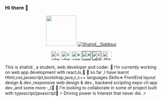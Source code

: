 ### Hi there 👋
<p align="center">
<img src='https://user-images.githubusercontent.com/5713670/87202985-820dcb80-c2b6-11ea-9f56-7ec461c497c3.gif' width='100"'>
<a href="https://shahid92.netlify.app/" target="blank"><img src="https://img.shields.io/badge/Website-Shahid__Siddiqui-ff4878?style=for-the-badge&logo=appveyor" alt="Shahid__Siddiqui" /></a>
</p>

<p align="center">
<a href="https://codepen.io/shahid_Ali_siddiqui" target="blank"><img align="center" src="https://cdn.jsdelivr.net/npm/simple-icons@3.0.1/icons/codepen.svg" alt="cybertron-avneesh" height="30" width="30" /></a>
<a href="https://dev.to/shahidalisiddiqui" target="blank"><img align="center" src="https://cdn.jsdelivr.net/npm/simple-icons@3.0.1/icons/dev-dot-to.svg" alt="cybertronavneesh" height="30" width="30" /></a>
<a href="https://www.linkedin.com/in/shahid-siddiqui-a49397194/" target="blank"><img align="center" src="https://cdn.jsdelivr.net/npm/simple-icons@3.0.1/icons/linkedin.svg" alt="avneesh-kumar-aaa271ab" height="30" width="30" /></a>
<a href="" target="blank"><img align="center" src="https://cdn.jsdelivr.net/npm/simple-icons@3.0.1/icons/facebook.svg" alt="avaneeshsahu000" height="30" width="30" /></a>
<a href="" target="blank"><img align="center" src="https://cdn.jsdelivr.net/npm/simple-icons@3.0.1/icons/instagram.svg" alt="cy63rtr0n_4vn335h" height="30" width="30" /></a>
<a href="https://www.hackerearth.com/@shahid_siddiqui92" target="blank"><img align="center" src="https://cdn.jsdelivr.net/npm/simple-icons@3.0.1/icons/hackerearth.svg" alt="@avneesh7" height="30" width="30" /></a>
</p>

 </p>
    

   This is shahid , a student, web developer and coder.
🔭 I’m currently working on web app development with reactJs.🔭
🌱 so far ,I have learnt Html,css,javascript,bootstrap,java,c,c++ languages.Skills=> FrontEnd layout design & dev.,responsive web design & dev., backend scripting expo-cli app dev.,and some more :_)🌱
👯 I’m looking to collaborate in some of project built with typescript/javascript👯
⚡ Driving power is Interest that never die..⚡

